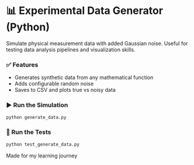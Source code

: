 # 📊 Experimental Data Generator (Python)

Simulate physical measurement data with added Gaussian noise. Useful for testing data analysis pipelines and visualization skills.

### ✅ Features
- Generates synthetic data from any mathematical function
- Adds configurable random noise
- Saves to CSV and plots true vs noisy data

### ▶️ Run the Simulation
```bash
python generate_data.py
```

### 🧪 Run the Tests
```bash
python test_generate_data.py
```

Made for my learning journey
